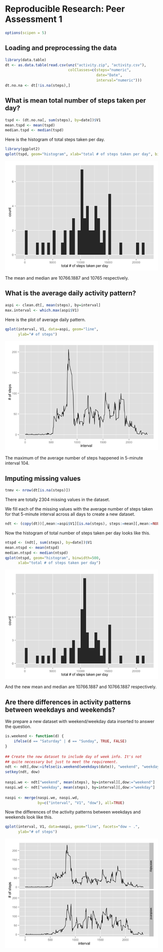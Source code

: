 # Reproducible Research: Peer Assessment 1


```r
options(scipen = 5)
```

## Loading and preprocessing the data


```r
library(data.table)
dt <- as.data.table(read.csv(unz("activity.zip", "activity.csv"),
                             colClasses=c(steps="numeric",
                                          date="Date",
                                          interval="numeric")))
dt.no.na <- dt[!is.na(steps),]
```

## What is mean total number of steps taken per day?


```r
tspd <- (dt.no.na[, sum(steps), by=date])$V1
mean.tspd <- mean(tspd)
median.tspd <- median(tspd)
```

Here is the histogram of total steps taken per day.


```r
library(ggplot2)
qplot(tspd, geom="histogram", xlab="total # of steps taken per day", binwidth=500)
```

![plot of chunk unnamed-chunk-3](./figure/unnamed-chunk-3.png) 

The mean and median are 10766.1887 and 10765 respectively.

## What is the average daily activity pattern?


```r
aspi <- clean.dt[, mean(steps), by=interval]
max.interval <- which.max(aspi$V1)
```

Here is the plot of average daily pattern.


```r
qplot(interval, V1, data=aspi, geom="line",
      ylab="# of steps")
```

![plot of chunk unnamed-chunk-5](./figure/unnamed-chunk-5.png) 

The maximum of the average number of steps happened in 5-minute interval 104.

## Imputing missing values


```r
tnmv <- nrow(dt[is.na(steps)])
```

There are totally 2304 missing values in the dataset.

We fill each of the missing values with the average number of steps taken for that 5-minute interval across all days to create a new dataset.


```r
ndt <- (copy(dt))[,mean:=aspi$V1][is.na(steps), steps:=mean][,mean:=NULL]
```

Now the histogram of total number of steps taken per day looks like this.


```r
ntspd <- (ndt[, sum(steps), by=date])$V1
mean.ntspd <- mean(ntspd)
median.ntspd <- median(ntspd)
qplot(ntspd, geom="histogram", binwidth=500,
      xlab="total # of steps taken per day")
```

![plot of chunk unnamed-chunk-8](./figure/unnamed-chunk-8.png) 

And the new mean and median are 10766.1887 and 10766.1887 respectively.

## Are there differences in activity patterns between weekdays and weekends?

We prepare a new dataset with weekend/weekday data inserted to answer the question.


```r
is.weekend <- function(d) {
    ifelse(d == "Saturday" | d == "Sunday", TRUE, FALSE)
}

## Create the new dataset to include day of week info. It's not
## quite necessary but just to meet the requirement.
ndt <- ndt[,dow:=ifelse(is.weekend(weekdays(date)), "weekend", "weekday")]
setkey(ndt, dow)

naspi.we <- ndt["weekend", mean(steps), by=interval][,dow:="weekend"]
naspi.wd <- ndt["weekday", mean(steps), by=interval][,dow:="weekday"]

naspi <- merge(naspi.we, naspi.wd,
               by=c("interval", "V1", "dow"), all=TRUE)
```

Now the differences of the activity patterns between weekdays and weekends look like this.


```r
qplot(interval, V1, data=naspi, geom="line", facets="dow ~ .",
      ylab="# of steps")
```

![plot of chunk unnamed-chunk-10](./figure/unnamed-chunk-10.png) 
